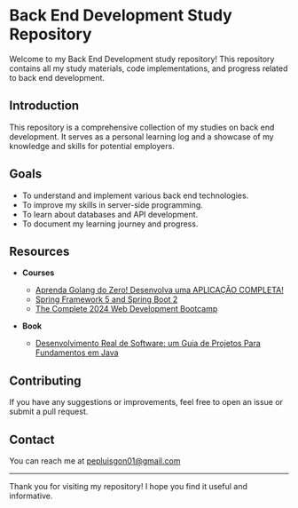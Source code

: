 # Back End Development Study Repository

Welcome to my Back End Development study repository! This repository contains all my study materials, code implementations, and progress related to back end development.


## Introduction

This repository is a comprehensive collection of my studies on back end development. It serves as a personal learning log and a showcase of my knowledge and skills for potential employers.

## Goals

- To understand and implement various back end technologies.
- To improve my skills in server-side programming.
- To learn about databases and API development.
- To document my learning journey and progress.

## Resources

- **Courses**
  - [Aprenda Golang do Zero! Desenvolva uma APLICAÇÃO COMPLETA!](https://www.udemy.com/course/aprenda-golang-do-zero-desenvolva-uma-aplicacao-completa/)
  - [Spring Framework 5 and Spring Boot 2](https://www.udemy.com/course/spring-5-with-spring-boot-2/learn/lecture/35534660?start=0#overview)
  - [The Complete 2024 Web Development Bootcamp](https://www.udemy.com/course/the-complete-web-development-bootcamp/learn/lecture/39461822?start=0#overview)

- **Book**
  - [Desenvolvimento Real de Software: um Guia de Projetos Para Fundamentos em Java](https://www.amazon.com.br/Desenvolvimento-Real-Software-projetos-fundamentos/dp/6555202017)

## Contributing

If you have any suggestions or improvements, feel free to open an issue or submit a pull request.

## Contact

You can reach me at pepluisgon01@gmail.com

---

Thank you for visiting my repository! I hope you find it useful and informative.
